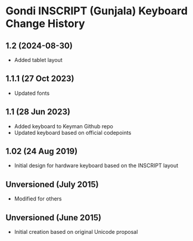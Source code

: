 Gondi INSCRIPT (Gunjala) Keyboard Change History
=======================================

1.2 (2024-08-30)
----------------
* Added tablet layout

1.1.1 (27 Oct 2023)
-----------------
* Updated fonts

1.1 (28 Jun 2023)
-----------------
* Added keyboard to Keyman Github repo
* Updated keyboard based on official codepoints

1.02 (24 Aug 2019)
-----------------
* Initial design for hardware keyboard based on the INSCRIPT layout

Unversioned (July 2015)
---------------
* Modified for others

Unversioned (June 2015)
---------------
* Initial creation based on original Unicode proposal